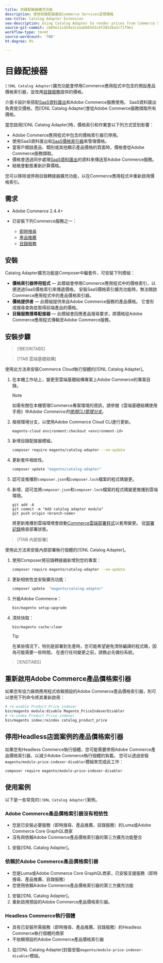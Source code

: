 ```yaml
---
title: 目錄配接器擴充功能
description: 使用目錄配接器從Commerce Services呈現價格
seo-title: Catalog Adapter Extension
seo-description: Using Catalog Adapter to render prices from Commerce Services
source-git-commit: cb69e11cd54a3ca1ab66543c4f28526a3cf1f9e1
workflow-type: tm+mt
source-wordcount: '708'
ht-degree: 0%

---
```


# 目錄配接器

`[!DNL Catalog Adapter]`擴充功能會停用Commerce應用程式中包含的預設產品價格索引器，並改用[目錄服務](../catalog-service/overview.md)提供的價格。

介面卡設計來搭配[SaaS資料匯出](../data-export/overview.md)和Adobe Commerce服務使用。 SaaS資料匯出負責提交價格，而[!DNL Catalog Adapter]會從Adobe Commerce服務擷取所有價格。

當您啟用[!DNL Catalog Adapter]時，價格索引和作業會以下列方式受到影響：

- Adobe Commerce應用程式中包含的價格索引器已停用。
- 使用SaaS資料匯出和[SaaS價格索引器](price-indexing.md)來管理價格。
- 當客戶開啟產品、類別或其他顯示產品價格的頁面時，價格會從Adobe Commerce服務擷取。
- 價格會透過同步處理[SaaS資料匯出](../data-export/overview.md)的資料來傳送至Adobe Commerce服務。
- 結帳會動態重新計算價格。

您可以移除或停用目錄轉接器擴充功能，以在Commerce應用程式中重新啟用價格索引。

## 需求

- Adobe Commerce 2.4.4+
- 已安裝下列Commerce服務之一：

   - [即時搜尋](../live-search/install.md)
   - [產品推薦](../product-recommendations/install-configure.md)
   - [目錄服務](../catalog-service/installation.md)

## 安裝

Catalog Adapter擴充功能是Composer中繼套件，可安裝下列模組：

- **價格索引器停用程式** — 此模組會停用Commerce應用程式中的價格索引，以便透過SaaS價格索引來傳遞價格。 安裝SaaS價格索引擴充功能時，無法開啟Commerce應用程式中的產品價格索引器。
- **價格提供者** — 此模組提供來自Adobe Commerce服務的產品價格。 它會形成搜尋查詢並取得前端產品的價格。
- **目錄服務搜尋配接器** — 此模組會回應產品搜尋要求，將價格從Adobe Commerce應用程式傳輸至Adobe Commerce服務。

## 安裝步驟

>[!BEGINTABS]

>[!TAB 雲端基礎結構]

使用此方法來安裝Commerce Cloud執行個體的[!DNL Catalog Adapter]。

1. 在本機工作站上，變更至雲端基礎結構專案上Adobe Commerce的專案目錄。

   >[!NOTE]
   >
   >如需有關在本機管理Commerce專案環境的資訊，請參閱《雲端基礎結構使用手冊》中&#x200B;_Adobe Commerce的[使用CLI管理分支](https://experienceleague.adobe.com/en/docs/commerce-cloud-service/user-guide/develop/cli-branches)_。

1. 檢視環境分支，以使用Adobe Commerce Cloud CLI進行更新。

   ```shell
   magento-cloud environment:checkout <environment-id>
   ```

1. 新增目錄配接器模組。

   ```bash
   composer require magento/catalog-adapter --no-update
   ```

1. 更新套件相依性。

   ```bash
   composer update "magento/catalog-adapter"
   ```

1. 認可並推播對`composer.json`和`composer.lock`檔案的程式碼變更。

1. 新增、認可並將`composer.json`和`composer.lock`檔案的程式碼變更推播到雲端環境。

   ```shell
   git add -A
   git commit -m "Add catalog adapter module"
   git push origin <branch-name>
   ```

   將更新推播到雲端環境會啟動[Commerce雲端部署程式](https://experienceleague.adobe.com/en/docs/commerce-cloud-service/user-guide/develop/deploy/process)以套用變更。 從[部署記錄](https://experienceleague.adobe.com/en/docs/commerce-cloud-service/user-guide/develop/test/log-locations#deploy-log)檢查部署狀態。

>[!TAB 內部部署]

使用此方法來安裝內部部署執行個體的[!DNL Catalog Adapter]。

1. 使用Composer將目錄轉接器新增到您的專案：

   ```bash
   composer require magento/catalog-adapter --no-update
   ```

1. 更新相依性並安裝擴充功能：

   ```bash
   composer update  "magento/catalog-adapter"
   ```

1. 升級Adobe Commerce：

   ```bash
   bin/magento setup:upgrade
   ```

1. 清除快取：

   ```bash
   bin/magento cache:clean
   ```

   >[!TIP]
   >
   >在某些情況下，特別是部署到生產時，您可能希望避免清除編譯的程式碼，因為可能需要一些時間。 在進行任何變更之前，請務必先備份系統。

>[!ENDTABS]


## 重新啟用Adobe Commerce產品價格索引器

如果您有協力廠商應用程式依賴預設的Adobe Commerce產品價格索引器，則可以使用下列命令將其重新啟用：

```bash
# re-enable Product Price indexer
bin/magento module:disable Magento_PriceIndexerDisabler
# re-index Product Price indexer
bin/magento index:reindex catalog_product_price
```

## 停用Headless店面案例的產品價格索引器

如果您有Headless Commerce執行個體，您可能需要停用Adobe Commerce產品價格索引器，以減少Adobe Commerce執行個體的負載。 您可以透過安裝`magento/module-price-indexer-disabler`模組來完成此工作：

```bash
composer require magento/module-price-indexer-disabler
```

## 使用案例

以下是一些常見的`[!DNL Catalog Adapter]`案例。

### Adobe Commerce產品價格索引器沒有相依性

- 您是已安裝必要服務（即時搜尋、產品推薦、目錄服務）的Luma或Adobe Commerce Core GraphQL商家
- 沒有與依賴Adobe Commerce產品價格索引器的第三方擴充功能整合

1. 安裝[!DNL Catalog Adapter]。

### 依賴於Adobe Commerce產品價格索引器

- 您是Luma或Adobe Commerce Core GraphQL商家，已安裝支援服務（即時搜尋、產品推薦、目錄服務）
- 您使用依賴Adobe Commerce產品價格索引器的第三方擴充功能

1. 安裝[!DNL Catalog Adapter]。
1. 重新啟用預設的Adobe Commerce產品價格索引器。

### Headless Commerce執行個體

- 具有已安裝所需服務（即時搜尋、產品推薦、目錄服務）的Headless Commerce執行個體的商家
- 不依賴預設的Adobe Commerce產品價格索引器

1. 從[!DNL Catalog Adapter]封裝安裝`magento/module-price-indexer-disabler`模組。

